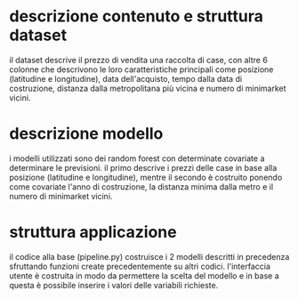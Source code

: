 # descrizione contenuto e struttura dataset

il dataset descrive il prezzo di vendita una raccolta di case, con altre 6 colonne che descrivono le loro caratteristiche principali come posizione (latitudine e longitudine), data dell'acquisto, tempo dalla data di costruzione, distanza dalla metropolitana più vicina e numero di minimarket vicini.

# descrizione modello

i modelli utilizzati sono dei random forest con determinate covariate a determinare le previsioni. il primo descrive i prezzi delle case in base alla posizione (latitudine e longitudine), mentre il secondo è costruito ponendo come covariate l'anno di costruzione, la distanza minima dalla metro e il numero di minimarket vicini.

# struttura applicazione

il codice alla base (pipeline.py) costruisce i 2 modelli descritti in precedenza sfruttando funzioni create precedentemente su altri codici. l'interfaccia utente è costruita in modo da permettere la scelta del modello e in base a questa è possibile inserire i valori delle variabili richieste.